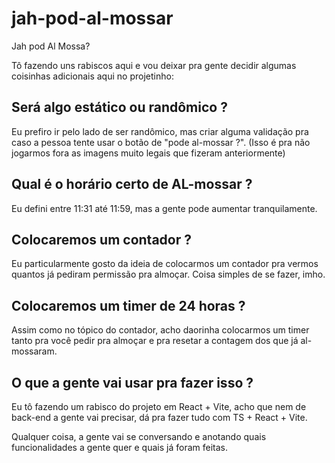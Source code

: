 # jah-pod-al-mossar
Jah pod Al Mossa?

Tô fazendo uns rabiscos aqui e vou deixar pra gente decidir algumas coisinhas adicionais aqui no projetinho:

## Será algo estático ou randômico ?

Eu prefiro ir pelo lado de ser randômico, mas criar alguma validação pra caso a pessoa tente usar o botão de "pode al-mossar ?".
(Isso é pra não jogarmos fora as imagens muito legais que fizeram anteriormente)

## Qual é o horário certo de AL-mossar ?

Eu defini entre 11:31 até 11:59, mas a gente pode aumentar tranquilamente.

## Colocaremos um contador ?

Eu particularmente gosto da ideia de colocarmos um contador pra vermos quantos já pediram permissão pra almoçar.
Coisa simples de se fazer, imho.

## Colocaremos um timer de 24 horas ?

Assim como no tópico do contador, acho daorinha colocarmos um timer tanto pra você pedir pra almoçar e pra resetar a contagem dos que já al-mossaram.

## O que a gente vai usar pra fazer isso ?

Eu tô fazendo um rabisco do projeto em React + Vite, acho que nem de back-end a gente vai precisar, dá pra fazer tudo com TS + React + Vite.

Qualquer coisa, a gente vai se conversando e anotando quais funcionalidades a gente quer e quais já foram feitas.
